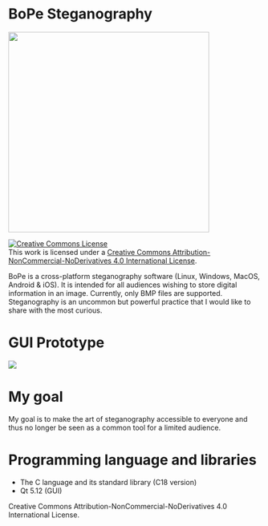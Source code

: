 # BoPe Steganography

<img src="https://user-images.githubusercontent.com/33329690/60058471-cef12500-96e8-11e9-82c1-eb570144e95d.png" width="400">

<a rel="license" href="http://creativecommons.org/licenses/by-nc-nd/4.0/"><img alt="Creative Commons License" style="border-width:0" src="https://i.creativecommons.org/l/by-nc-nd/4.0/88x31.png" /></a><br />This work is licensed under a <a rel="license" href="http://creativecommons.org/licenses/by-nc-nd/4.0/">Creative Commons Attribution-NonCommercial-NoDerivatives 4.0 International License</a>.


BoPe is a cross-platform steganography software (Linux, Windows, MacOS, Android & iOS). It is intended for all audiences wishing to store digital information in an image. Currently, only BMP files are supported.
Steganography is an uncommon but powerful practice that I would like to share with the most curious.

# GUI Prototype
<img src="https://user-images.githubusercontent.com/33329690/60122422-7885f400-9785-11e9-9616-828bdd2eeb6c.png">


# My goal
My goal is to make the art of steganography accessible to everyone and thus no longer be seen as a common tool for a limited audience.

# Programming language and libraries
- The C language and its standard library (C18 version)
- Qt 5.12 (GUI)

Creative Commons Attribution-NonCommercial-NoDerivatives 4.0 International License.

